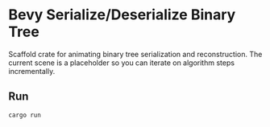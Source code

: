 # Bevy Serialize/Deserialize Binary Tree

Scaffold crate for animating binary tree serialization and reconstruction. The current scene is a placeholder so you can iterate on algorithm steps incrementally.

## Run

```
cargo run
```
